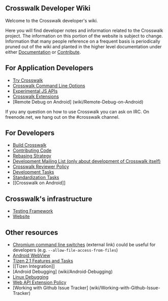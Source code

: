 ## Crosswalk Developer Wiki
Welcome to the Crosswalk developer's wiki.

Here you will find developer notes and information related to the Crosswalk project. The information on this portion 
of the website is subject to change. Information that many people reference on a frequent basis is periodically pruned 
out of the wiki and planted in the higher level documentation under either [Documentation](#documentation) or 
[Contribute](#contribute).

## For Application Developers

* [Try Crosswalk](wiki/Try-Crosswalk)
* [Crosswalk Command Line Options](wiki/Crosswalk-Command-Line-Options)
* [Experimental JS APIs](wiki/Experimental-APIs)
* [Crosswalk Extensions](wiki/Crosswalk-Extensions)
* [Remote Debug on Android] (wiki/Remote-Debug-on-Android)

If you any question on how to use Crosswalk you can ask on IRC. On freenode.net, we hang out on the #crosswalk channel.

## For Developers
* [Build Crosswalk](wiki/Build-Crosswalk)
* [Contributing Code](wiki/Contributing-Code)
* [Rebasing Strategy](wiki/Rebasing-Strategy)
* [Development Mailing List (only about development of Crosswalk itself)](http://linux.intel.com/mailman/listinfo/cameo-dev)
* [Crosswalk Reviewer Policy](wiki/Crosswalk's-Reviewer-Policy)
* [Development Tasks](wiki/Development-Tasks)
* [Standardization Tasks](wiki/Standardization-Tasks)
* [[Crosswalk on Android]]

## Crosswalk's infrastructure
* [Testing Framework](wiki/Crosswalk-testing-framework) 
* [Website](wiki/Website)

## Other resources
* [Chromium command line switches](http://peter.sh/experiments/chromium-command-line-switches/) (external link) could be useful for developers (e.g. ```--allow-file-access-from-files```)
* [Android WebView](wiki/Android-WebView)
* [Tizen 2.1 Features and Tasks](wiki/Tizen-2.1-WRT-features-and-related-tasks)
* [[Tizen Integration]]
* [Android Debugging] (wiki/Android-Debugging)
* [Linux Debugging](wiki/Linux-Debugging)
* [Web API Extension Policy](wiki/Web-API-Extension-Policy)
* [Working with Github Issue Tracker] (wiki/Working-with-Github-Issue-Tracker)
